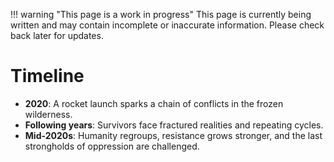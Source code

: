 !!! warning "This page is a work in progress"
    This page is currently being written and may contain incomplete or inaccurate information. Please check back later for updates.

# Timeline

- **2020**: A rocket launch sparks a chain of conflicts in the frozen wilderness.  
- **Following years**: Survivors face fractured realities and repeating cycles.  
- **Mid-2020s**: Humanity regroups, resistance grows stronger, and the last strongholds of oppression are challenged.
